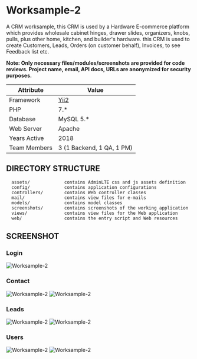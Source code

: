 # Worksample-2

A CRM worksample, this CRM is used by a Hardware E-commerce platform which provides wholesale cabinet hinges, drawer slides, organizers, knobs, pulls, plus other home, kitchen, and builder's hardware. 
this CRM is used to create Customers, Leads, Orders (on customer behalf), Invoices, to see Feedback list etc. 

**Note: Only necessary files/modules/screenshots are provided for code reviews. Project name, email, API docs, URLs are anonymized for security purposes.** 

| Attribute | Value |
| ------ | ------ |
| Framework | [Yii2](https://www.yiiframework.com/doc/guide/2.0/en/intro-yii) |
| PHP | 7.* |
| Database | MySQL 5.* |
| Web Server | Apache |
| Years Active | 2018 |
| Team Members | 3 (1 Backend, 1 QA, 1 PM) |

DIRECTORY STRUCTURE
-------------------
      assets/             contains AdminLTE css and js assets definition
      config/             contains application configurations
      controllers/        contains Web controller classes
      mail/               contains view files for e-mails
      models/             contains model classes
      screenshots/        contains screenshots of the working application
      views/              contains view files for the Web application
      web/                contains the entry script and Web resources

SCREENSHOT
-------------------
### Login
![Worksample-2](screenshots/Login.png)

### Contact
![Worksample-2](screenshots/Contacts.png)
![Worksample-2](screenshots/Create-New-Contact.png)

### Leads
![Worksample-2](screenshots/Leads-Opportunities.png)
![Worksample-2](screenshots/Opportunity-Lead-Details.png)

### Users
![Worksample-2](screenshots/Users.png)
![Worksample-2](screenshots/Update-User-Admin-User.png)